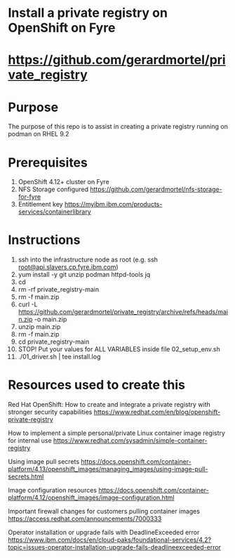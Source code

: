 # Install a private registry on OpenShift on Fyre
# https://github.com/gerardmortel/private_registry

# Purpose
The purpose of this repo is to assist in creating a private registry running on podman on RHEL 9.2

# Prerequisites
1. OpenShift 4.12+ cluster on Fyre
2. NFS Storage configured https://github.com/gerardmortel/nfs-storage-for-fyre
3. Entitlement key https://myibm.ibm.com/products-services/containerlibrary

# Instructions
1. ssh into the infrastructure node as root (e.g. ssh root@api.slavers.cp.fyre.ibm.com)
2. yum install -y git unzip podman httpd-tools jq
3. cd
4. rm -rf private_registry-main
5. rm -f main.zip
6. curl -L https://github.com/gerardmortel/private_registry/archive/refs/heads/main.zip -o main.zip
7. unzip main.zip
8. rm -f main.zip
9. cd private_registry-main
10. STOP! Put your values for ALL VARIABLES inside file 02_setup_env.sh
11. ./01_driver.sh | tee install.log

# Resources used to create this
Red Hat OpenShift: How to create and integrate a private registry with stronger security capabilities
https://www.redhat.com/en/blog/openshift-private-registry

How to implement a simple personal/private Linux container image registry for internal use
https://www.redhat.com/sysadmin/simple-container-registry

Using image pull secrets
https://docs.openshift.com/container-platform/4.13/openshift_images/managing_images/using-image-pull-secrets.html

Image configuration resources
https://docs.openshift.com/container-platform/4.12/openshift_images/image-configuration.html

Important firewall changes for customers pulling container images
https://access.redhat.com/announcements/7000333

Operator installation or upgrade fails with DeadlineExceeded error
https://www.ibm.com/docs/en/cloud-paks/foundational-services/4.2?topic=issues-operator-installation-upgrade-fails-deadlineexceeded-error